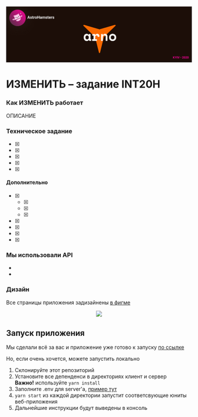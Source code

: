 <p align="center">
  <img src="./media/illustration.png"/>
</p>

# ИЗМЕНИТЬ – задание INT20H
### Как ИЗМЕНИТЬ работает
ОПИСАНИЕ<br/>

### Техническое задание
- [x]
- [x]
- [x]
- [x]
- [x]

#### Дополнительно
- [x]
  - [x]
  - [x]
  - [x]
- [x]
- [x]
- [x]
- [x]

### Мы использовали API
- []()
- []()

### Дизайн
Все страницы приложения задизайнены [в фигме]()

<p align="center">
 <img src="./media/design.png"/>
</p>

## Запуск приложения
Мы сделали всё за вас и приложение уже готово к запуску [по ссылке]()

Но, если очень хочется, можете запустить локально
 1. Склонируйте этот репозиторий
 2. Установите все депенденси в директориях клиент и сервер<br/>
		**Важно!** используйте `yarn install`
 3. Заполните .env для server'a, [пример тут](./server/.env.example)
 4. `yarn start` из каждой директории запустит соответсвующие юниты веб-приложения
 5. Дальнейшие инструкции будут выведены в консоль
